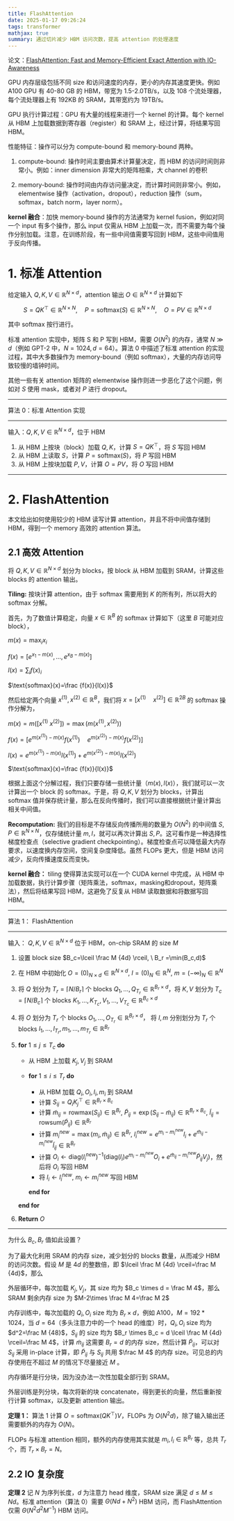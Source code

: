 ```yaml
---
title: FlashAttention
date: 2025-01-17 09:26:24
tags: transformer
mathjax: true
summary: 通过切片减少 HBM 访问次数，提高 attention 的处理速度
---
```


论文：[FlashAttention: Fast and Memory-Efficient Exact Attention
with IO-Awareness](https://arxiv.org/abs/2205.14135)

GPU 内存层级包括不同 size 和访问速度的内存，更小的内存其速度更快。例如 A100 GPU 有 40-80 GB 的 HBM，带宽为 1.5-2.0TB/s，以及 108 个流处理器，每个流处理器上有 192KB 的 SRAM，其带宽约为 19TB/s。

GPU 执行计算过程：GPU 有大量的线程来进行一个 kernel 的计算。每个 kernel 从 HBM 上加载数据到寄存器（register）和 SRAM 上，经过计算，将结果写回 HBM。

性能特征：操作可以分为 compute-bound 和 memory-bound 两种。

1. compute-bound: 操作时间主要由算术计算量决定，而 HBM 的访问时间则非常小。例如：inner dimension 非常大的矩阵相乘，大 channel 的卷积

2. memory-bound: 操作时间由内存访问量决定，而计算时间则非常小。例如，elementwise 操作（activation，dropout），reduction 操作（sum，softmax，batch norm，layer norm）。

__kernel 融合__：加快 memory-bound 操作的方法通常为 kernel fusion，例如对同一个 input 有多个操作，那么 input 仅需从 HBM 上加载一次，而不需要为每个操作分别加载。注意，在训练阶段，有一些中间值需要写回到 HBM，这些中间值用于反向传播。


# 1. 标准 Attention

给定输入 $Q,K,V \in \mathbb R^{N \times d}$，attention 输出 $O \in \mathbb R^{N \times d}$ 计算如下

$$S=QK^{\top} \in \mathbb R^{N \times N}, \quad P = \text{softmax}(S) \in \mathbb R^{N \times N}, \quad O =PV \in \mathbb R^{N \times d}$$

其中 softmax 按行进行。

标准 attention 实现中，矩阵 S 和 P 写到 HBM，需要 $O(N^2)$ 的内存，通常 $N \gg d$（例如 GPT-2 中，$N=1024, d=64$）。算法 0 中描述了标准 attention 的实现过程，其中大多数操作为 memory-bound（例如 softmax），大量的内存访问导致较慢的墙钟时间。

其他一些有关 attention 矩阵的 elementwise 操作则进一步恶化了这个问题，例如对 $S$ 使用 mask，或者对 $P$ 进行 dropout。

---
算法 0：标准 Attention 实现

---
输入：$Q,K,V \in  \mathbb R^{N \times d}$，位于 HBM

1. 从 HBM 上按块（block）加载 $Q,K$，计算 $S=QK^{\top}$，将 $S$ 写回 HBM
2. 从 HBM 上读取 $S$，计算 $P=\text{softmax}(S)$，将 $P$ 写回 HBM
3. 从 HBM 上按块加载 $P,V$，计算 $O=PV$，将 $O$ 写回 HBM
---

# 2. FlashAttention

本文给出如何使用较少的 HBM 读写计算 attention，并且不将中间值存储到 HBM，得到一个 memory 高效的 attention 算法。

## 2.1 高效 Attention

将 $Q,K,V \in \mathbb R^{N \times d}$ 划分为 blocks，按 block 从 HBM 加载到 SRAM，计算这些 blocks 的 attention 输出。

__Tiling:__ 按块计算 attention，由于 softmax 需要用到 $K$ 的所有列，所以将大的 softmax 分解。

首先，为了数值计算稳定，向量 $x \in \mathbb R^B$ 的 softmax 计算如下（这里 $B$ 可能对应 block），

$m(x)=\max_i x_i$

$f(x)=[e^{x_1-m(x)}, \ldots, e^{x_B-m(x)}]$

$l(x)=\sum _ i f(x)_i$

$\text{softmax}(x)=\frac {f(x)}{l(x)}$

然后给定两个向量 $x^{(1)}, x^{(2)} \in \mathbb R ^ B$，我们将 $x=[x^{(1)}\quad x^{(2)}] \in \mathbb R^{2B}$ 的 softmax 操作分解为，

$m(x)=m([x^{(1)} \ x^{(2)}])=\max(m(x^{(1)}, x^{(2)}))$

$f(x)=[e^{m(x^{(1)})-m(x)}f(x^{(1)}) \quad e^{m(x^{(2)})-m(x)}f(x^{(2)})]$

$l(x)=e^{m(x^{(1)})-m(x)}l(x^{(1)}) + e^{m(x^{(2)})-m(x)}l(x^{(2)})$

$\text{softmax}(x)=\frac {f(x)}{l(x)}$

根据上面这个分解过程，我们只要存储一些统计量（$m(x), l(x)$），我们就可以一次计算出一个 block 的 softmax。于是，将 $Q,K,V$ 划分为 blocks，计算出 softmax 值并保存统计量，那么在反向传播时，我们可以直接根据统计量计算出相关中间值。

__Recomputation:__ 我们的目标是不存储反向传播所用的数量为 $O(N^2)$ 的中间值 $S, P \in \mathbb R^{N\times N}$，仅存储统计量 $m,l$，就可以再次计算出 $S, P$。这可看作是一种选择性梯度检查点（selective gradient checkpointing）。梯度检查点可以降低最大内存要求，以速度换内存空间，空间复杂度降低。虽然 FLOPs 更大，但是 HBM 访问减少，反向传播速度反而变快。

__kernel 融合：__ tiling 使得算法实现可以在一个 CUDA kernel 中完成，从 HBM 中加载数据，执行计算步骤（矩阵乘法，softmax，masking和dropout，矩阵乘法），然后将结果写回 HBM，这避免了反复从 HBM 读取数据和将数据写回 HBM。

---
算法 1： FlashAttention

---
输入： $Q,K,V\in \mathbb R^{N\times d}$ 位于 HBM，on-chip SRAM 的 size $M$

1. 设置 block size $B_c=\lceil \frac M {4d} \rceil, \ B_r =\min(B_c,d)$
2. 在 HBM 中初始化 $O=(0)_{N\times d} \in \mathbb R ^{N \times d}, \ l=(0)_N \in \mathbb R^N, \ m=(-\infty)_N \in \mathbb R^N$
3. 将 $Q$ 划分为 $T_r=\lceil N/B_r \rceil$ 个 blocks $Q_1,\ldots, Q_{T_r} \in \mathbb R^{B_r \times d}$，将 $K,V$ 划分为 $T_c=\lceil N/B_c \rceil$ 个 blocks $K_1,\ldots, K_{T_c}, V_1,\ldots, V_{T_c} \in \mathbb R^{B_c \times d}$
4. 将 $O$ 划分为 $T_r$ 个 blocks $O_1,\ldots, O_{T_r} \in \mathbb R^{B_r \times d}$， 将 $l,m$ 分别划分为 $T_r$ 个 blocks $l_1,\ldots, l_{T_r}, m_1,\ldots, m_{T_r} \in \mathbb R^{B_r}$

5. __for__ $1 \le j \le T_c$ __do__

    - 从 HBM 上加载 $K_j, V_j$ 到 SRAM

    - __for__ $1 \le i \le T_r$ __do__

        - 从 HBM 加载 $Q_i, O_i, l_i, m_i$ 到 SRAM
        - 计算 $S_{ij}=Q_i K_j^{\top} \in \mathbb R^{B_r \times B_c}$
        - 计算 $\tilde m _{ij}=\text{rowmax}(S_{ij}) \in \mathbb R^{B_r}, \ \tilde P_{ij}=\exp(S_{ij}-\tilde m_{ij})\in \mathbb R^{B_r \times B_c}, \ \tilde l_{ij}=\text{rowsum}(\tilde P_{ij}) \in \mathbb R^{B_r}$
        - 计算 $m_i^{new}=\max(m_i, \tilde m_{ij})\in \mathbb R ^{B_r}, \ l_i^{new}=e^{m_i-m_i^{new}}l_i + e^{\tilde m_{ij}-m_i^{new}} \tilde l_{ij} \in \mathbb R^{B_r}$
        - 计算 $O_i\leftarrow \text{diag}(l_i^{new})^{-1}(\text{diag}(l_i) e^{m_i-m_i^{new}}O_i + e^{\tilde m_{ij} - m_i^{new}} \tilde P_{ij} V_j)$，然后将 $O_i$ 写回 HBM
        - 将 $l_i \leftarrow l_i^{new}, \ m_i \leftarrow m_i^{new}$ 写回 HBM

        __end for__
    
    __end for__

6. __Return__ $O$
---

为什么 $B_c, B_r$ 值如此设置？

为了最大化利用 SRAM 的内存 size，减少划分的 blocks 数量，从而减少 HBM 的访问次数。假设 $M$ 是 $4d$ 的整数倍，即 $\lceil \frac M {4d} \rceil=\frac M {4d}$，那么

外层循环中，每次加载 $K_j,V_j$，其 size 均为 $B_c \times d = \frac M 4$，那么 SRAM 剩余内存 size 为 $M-2\times \frac M 4=\frac M 2$

内存训练中，每次加载的 $Q_i, O_i$ size 均为 $B_r \times d$，例如 A100，$M=192*1024$，当 $d=64$（多头注意力中的一个 head 的维度）时，$Q_i, O_i$ size 均为 $d^2=\frac M {48}$，$S_{ij}$ 的 size 均为 $B_r \times B_c = d \lceil \frac M {4d} \rceil=\frac M 4$，计算 $\tilde m_{ij}$ 这需要 $B_r=d$ 的内存 size，然后计算 $\tilde P_{ij}$，可以对 $S_{ij}$ 采用 in-place 计算，即 $\tilde P_{ij}$ 与 $S_{ij}$ 共用 $\frac M 4$ 的内存 size。可见总的内存使用在不超过 $M$ 的情况下尽量接近 $M$ 。

内存循环是行分块，因为没办法一次性加载全部行到 SRAM。

外层训练是列分块，每次将新的块 concatenate，得到更长的向量，然后重新按行计算 softmax，以及更新 attention 输出。

__定理 1：__ 算法 1 计算 $O=\text{softmax}(QK^{\top})V$，FLOPs 为 $O(N^2d)$，除了输入输出还需要额外的内存为 $O(N)$。

FLOPs 与标准 attention 相同，额外的内存使用其实就是 $m_i, l_i \in \mathbb R^{B_r}$ 等，总共 $T_r$ 个，而 $T_r \times B_r=N$。

## 2.2 IO 复杂度

__定理 2__ 记 $N$ 为序列长度，$d$ 为注意力 head 维度，SRAM size 满足 $d \le M \le Nd$。标准 attention（算法 0）需要 $\Theta(Nd+N^2)$ HBM 访问，而 FlashAttention 仅需 $\Theta(N^2d^2M^{-1})$ HBM 访问。

